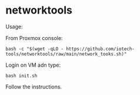 # networktools

Usage:

From Proxmox console:

`bash -c "$(wget -qLO - https://github.com/iotech-tools/networktools/raw/main/network_tooks.sh)"`

Login on VM adn type:

`bash init.sh`

Follow the instructions.
